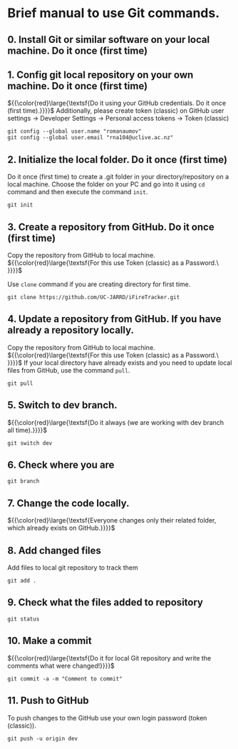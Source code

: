 ﻿# **Brief manual to use Git commands.**


## **0. Install Git or similar software on your local machine. Do it once (first time)**

## **1. Config git local repository on your own machine. Do it once (first time)** 

${{\color{red}\large{\textsf{Do it using your GitHub credentials. Do it once (first time).}}}}\$
Additionally, please create token (classic) on GitHub user settings -> Developer Settings -> Personal access tokens -> Token (classic) 

```
git config --global user.name "romanaumov"
git config --global user.email "rna104@uclive.ac.nz"
```

## **2. Initialize the local folder. Do it once (first time)** 

Do it once (first time) to create a .git folder in your directory/repository on a local machine.
Choose the folder on your PC and go into it using `cd` command and then execute the command `init`.

```
git init
```

## **3. Create a repository from GitHub. Do it once (first time)** 

Copy the repository from GitHub to local machine. ${{\color{red}\large{\textsf{For this use Token (classic) as a Password.\ \}}}}\$

Use `clone` command if you are creating directory for first time.
```
git clone https://github.com/UC-JARRD/iFireTracker.git
```

## **4. Update a repository from GitHub. If you have already a repository locally.** 

Copy the repository from GitHub to local machine. ${{\color{red}\large{\textsf{For this use Token (classic) as a Password.\ \}}}}\$
If your local directory have already exists and you need to update local files from GitHub, use the command `pull`.

```
git pull
```

## **5. Switch to dev branch.** 

${{\color{red}\large{\textsf{Do it always (we are working with dev branch all time).}}}}\$

```
git switch dev
```

## **6. Check where you are**

```
git branch
```

## **7. Change the code locally.** 

${{\color{red}\large{\textsf{Everyone changes only their related folder, which already exists on GitHub.}}}}\$


## **8. Add changed files** 

Add files to local git repository to track them

```
git add .
```

## **9. Check what the files added to repository**

```
git status
```

## **10. Make a commit** 

${{\color{red}\large{\textsf{Do it for local Git repository and write the comments what were changed!}}}}\$

```
git commit -a -m "Comment to commit"
```

## **11. Push to GitHub** 

To push changes to the GitHub use your own login password (token (classic)).

```
git push -u origin dev
```

